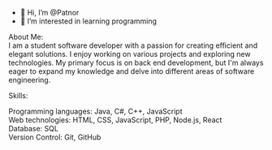 - 👋 Hi, I’m @Patnor
- 👀 I’m interested in learning programming

About Me:<br>
I am a student software developer with a passion for creating efficient and elegant solutions. I enjoy working on various projects and exploring new technologies. My primary focus is on back end development, but I'm always eager to expand my knowledge and delve into different areas of software engineering.

Skills:

Programming languages: Java, C#, C++, JavaScript <br>
Web technologies: HTML, CSS, JavaScript, PHP, Node.js, React <br>
Database: SQL <br>
Version Control: Git, GitHub <br>

<!---
Patnor/Patnor is a ✨ special ✨ repository because its `README.md` (this file) appears on your GitHub profile.
You can click the Preview link to take a look at your changes.
--->
